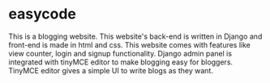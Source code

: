 # easycode
This is a blogging website.
This website's back-end is written in Django and front-end is made in html and css.
This website comes with features like view counter, login and signup functionality.
Django admin panel is integrated with tinyMCE editor to make blogging easy for bloggers.
TinyMCE editor gives a simple UI to write blogs as they want.
